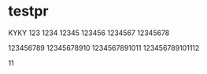 # testpr
KYKY
123
1234
12345
123456
1234567
12345678

123456789
12345678910
1234567891011
123456789101112



11
